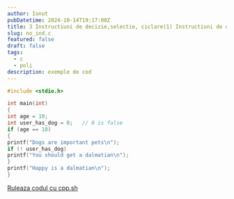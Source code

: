 ```yaml
---
author: Ionut
pubDatetime: 2024-10-14T19:17:00Z 
title: 3 Instructiuni de decizie,selectie, ciclare(1) Instructiuni de decizie,selectie, ciclare Tip0108 no_ind.c
slug: no_ind.c
featured: false
draft: false
tags:
  - c
  - poli
description: exemple de cod
---
```

```c
#include <stdio.h>

int main(int)
{ 
int age = 10;
int user_has_dog = 0;   // 0 is false
if (age == 10)
{
printf("Dogs are important pets\n");
if (! user_has_dog)
printf("You should get a dalmatian\n");
}
printf("Happy is a dalmatian\n");
}

```
<a href='https://cpp.sh/?source=%23include+%3Cstdio.h%3E%0D%0A%0D%0Aint+main%28int%29%0D%0A%7B+%0D%0Aint+age+%3D+10%3B%0D%0Aint+user_has_dog+%3D+0%3B+++%2F%2F+0+is+false%0D%0Aif+%28age+%3D%3D+10%29%0D%0A%7B%0D%0Aprintf%28%22Dogs+are+important+pets%5Cn%22%29%3B%0D%0Aif+%28%21+user_has_dog%29%0D%0Aprintf%28%22You+should+get+a+dalmatian%5Cn%22%29%3B%0D%0A%7D%0D%0Aprintf%28%22Happy+is+a+dalmatian%5Cn%22%29%3B%0D%0A%7D%0D%0A' target='_blank'> Ruleaza codul cu cpp.sh </a>